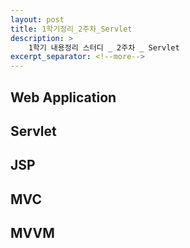 ```yaml
---
layout: post
title: 1학기정리_2주차_Servlet
description: >
    1학기 내용정리 스터디 _ 2주차 _ Servlet
excerpt_separator: <!--more-->
---
```


<!--more-->

## Web Application


## Servlet


## JSP


## MVC


## MVVM
